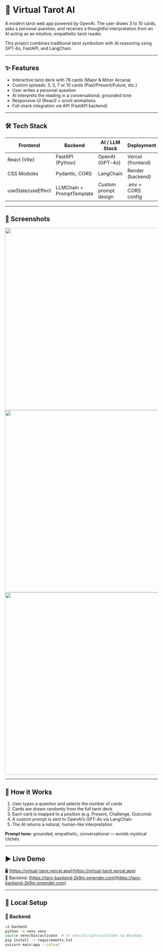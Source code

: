 # 🔮 Virtual Tarot AI

A modern tarot web app powered by OpenAI. The user draws 3 to 10 cards, asks a personal question, and receives a thoughtful interpretation from an AI acting as an intuitive, empathetic tarot reader.

This project combines traditional tarot symbolism with AI reasoning using GPT-4o, FastAPI, and LangChain.

---

## ✨ Features

- Interactive tarot deck with 78 cards (Major & Minor Arcana)
- Custom spreads: 3, 5, 7 or 10 cards (Past/Present/Future, etc.)
- User writes a personal question
- AI interprets the reading in a conversational, grounded tone
- Responsive UI (React) + scroll animations
- Full-stack integration via API (FastAPI backend)

---

## 🛠️ Tech Stack

| Frontend            | Backend                  | AI / LLM Stack       | Deployment          |
|---------------------|---------------------------|----------------------|---------------------|
| React (Vite)        | FastAPI (Python)          | OpenAI (GPT-4o)      | Vercel (frontend)   |
| CSS Modules         | Pydantic, CORS            | LangChain            | Render (backend)    |
| useState/useEffect  | LLMChain + PromptTemplate | Custom prompt design | .env + CORS config  |

---

## 📸 Screenshots

<div align="center">
  <img src="./screenshots/welcome.jpg" width="600" />
  <img src="./screenshots/draw.jpg" width="600" />
  <img src="./screenshots/interpretation.jpg" width="600" />
</div>

---

## 🧠 How it Works

1. User types a question and selects the number of cards
2. Cards are drawn randomly from the full tarot deck
3. Each card is mapped to a position (e.g. Present, Challenge, Outcome)
4. A custom prompt is sent to OpenAI’s GPT-4o via LangChain
5. The AI returns a natural, human-like interpretation

**Prompt tone:** grounded, empathetic, conversational — avoids mystical clichés

---

## ▶️ Live Demo

🖥️ [https://virtual-tarot.vercel.app](https://virtual-tarot.vercel.app)  
🧠 Backend: [https://taro-backend-2k9m.onrender.com](https://taro-backend-2k9m.onrender.com)

---

## 📁 Local Setup

### 🔧 Backend

```bash
cd backend
python -m venv venv
source venv/bin/activate  # or venv\Scripts\activate no Windows
pip install -r requirements.txt
uvicorn main:app --reload
